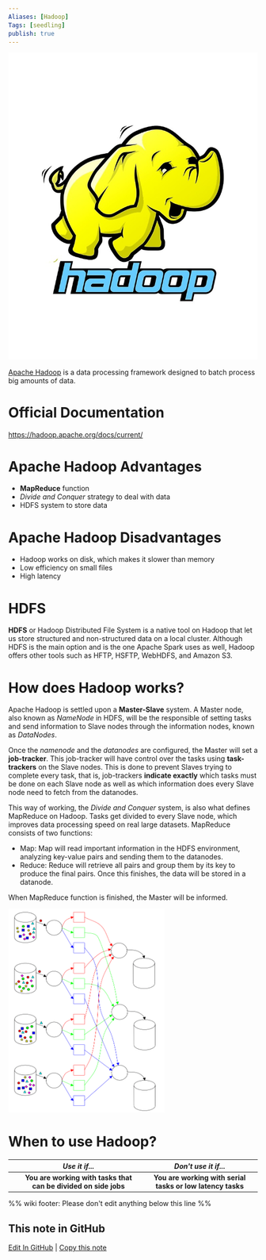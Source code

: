 ```yaml
---
Aliases: [Hadoop]
Tags: [seedling]
publish: true
---
```


![](../Assets/hadoop_logo.jpg)

[Apache Hadoop](https://hadoop.apache.org/) is a data processing framework designed to batch process big amounts of data.

# Official Documentation

https://hadoop.apache.org/docs/current/

# Apache Hadoop Advantages

- **MapReduce** function
- *Divide and Conquer* strategy to deal with data
- HDFS system to store data

# Apache Hadoop Disadvantages

- Hadoop works on disk, which makes it slower than memory
- Low efficiency on small files
- High latency

# HDFS

**HDFS** or Hadoop Distributed File System is a native tool on Hadoop that let us store structured and non-structured data on a local cluster. Although HDFS is the main option and is the one Apache Spark uses as well, Hadoop offers other tools such as HFTP, HSFTP, WebHDFS, and Amazon S3.


# How does Hadoop works?

Apache Hadoop is settled upon a **Master-Slave** system. A Master node, also known as *NameNode* in HDFS, will be the responsible of setting tasks and send information to Slave nodes through the information nodes, known as *DataNodes*. 

Once the *namenode* and the *datanodes* are configured, the Master will set a **job-tracker**. This job-tracker will have control over the tasks using **task-trackers** on the Slave nodes. This is done to prevent Slaves trying to complete every task, that is, job-trackers **indicate exactly** which tasks must be done on each Slave node as well as which information does every Slave node need to fetch from the datanodes.

This way of working, the *Divide and Conquer* system, is also what defines MapReduce on Hadoop. Tasks get divided to every Slave node, which improves data processing speed on real large datasets. MapReduce consists of two functions:

- Map: Map will read important information in the HDFS environment, analyzing key-value pairs and sending them to the datanodes.
- Reduce: Reduce will retrieve all pairs and group them by its key to produce the final pairs. Once this finishes, the data will be stored in a datanode.

When MapReduce function is finished, the Master will be informed.

![](../Assets/mapreduce.png)

# When to use Hadoop?

|   |                        **_Use it if..._**                       |                   **_Don't use it if..._**                  |
|:-:|:---------------------------------------------------------------:|:-----------------------------------------------------------:|
|   | **You are working with tasks that can be divided on side jobs** | **You are working with serial tasks or  low latency tasks** |

%% wiki footer: Please don't edit anything below this line %%

## This note in GitHub

<span class="git-footer">[Edit In GitHub](https://github.dev/data-engineering-community/data-engineering-wiki/blob/main/Tools/Apache%20Hadoop.md "git-hub-edit-note") | [Copy this note](https://raw.githubusercontent.com/data-engineering-community/data-engineering-wiki/main/Tools/Apache%20Hadoop.md "git-hub-copy-note") </span>